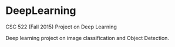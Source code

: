 # DeepLearning
CSC 522 (Fall 2015) Project on Deep Learning

Deep learning project on image classification and Object Detection.


